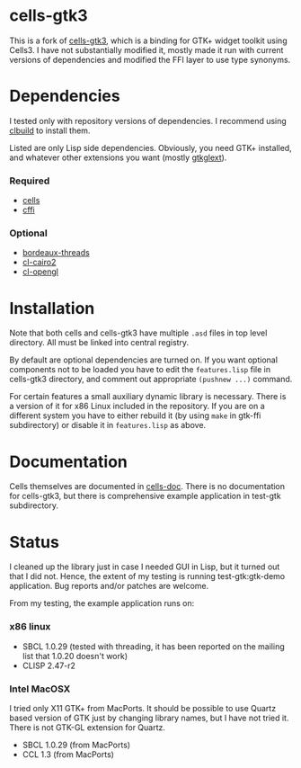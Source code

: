 # cells-gtk3

This is a fork of [cells-gtk3](http://common-lisp.net/project/cells-gtk/), which is a binding for GTK+ widget toolkit using Cells3. I have not substantially modified it, mostly made it run with current versions of dependencies and modified the FFI layer to use type synonyms.

# Dependencies

I tested only with repository versions of dependencies. I recommend using [clbuild](http://common-lisp.net/project/clbuild/) to install them.

Listed are only Lisp side dependencies. Obviously, you need GTK+ installed, and whatever other extensions you want (mostly [gtkglext](http://gtkglext.sourceforge.net/)).

### Required
- [cells](http://github.com/Ramarren/cells/tree/master)
- [cffi](http://common-lisp.net/project/cffi/)

### Optional
- [bordeaux-threads](http://common-lisp.net/project/bordeaux-threads/)
- [cl-cairo2](http://github.com/tpapp/cl-cairo2/tree/master)
- [cl-opengl](http://common-lisp.net/project/cl-opengl/)

# Installation

Note that both cells and cells-gtk3 have multiple `.asd` files in top level directory. All must be linked into central registry. 

By default are optional dependencies are turned on. If you want optional components not to be loaded you have to edit the `features.lisp` file in cells-gtk3 directory, and comment out appropriate `(pushnew ...)` command.

For certain features a small auxiliary dynamic library is necessary. There is a version of it for x86 Linux included in the repository. If you are on a different system you have to either rebuild it (by using `make` in gtk-ffi subdirectory) or disable it in `features.lisp` as above.

# Documentation

Cells themselves are documented in [cells-doc](http://github.com/stefano/cells-doc/tree/master). There is no documentation for cells-gtk3, but there is comprehensive example application in test-gtk subdirectory.

# Status

I cleaned up the library just in case I needed GUI in Lisp, but it turned out that I did not. Hence, the extent of my testing is running test-gtk:gtk-demo application. Bug reports and/or patches are welcome.

From my testing, the example application runs on:
### x86 linux
- SBCL 1.0.29 (tested with threading, it has been reported on the mailing list that 1.0.20 doesn't work)
- CLISP 2.47-r2
### Intel MacOSX
 I tried only X11 GTK+ from MacPorts. It should be possible to use Quartz based version of GTK just by changing library names, but I have not tried it. There is not GTK-GL extension for Quartz.
- SBCL 1.0.29 (from MacPorts)
- CCL 1.3 (from MacPorts)
